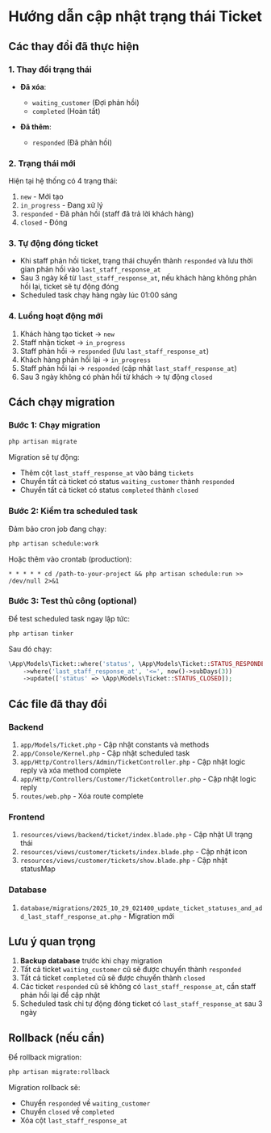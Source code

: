# Hướng dẫn cập nhật trạng thái Ticket

## Các thay đổi đã thực hiện

### 1. Thay đổi trạng thái
- **Đã xóa**: 
  - `waiting_customer` (Đợi phản hồi)
  - `completed` (Hoàn tất)
  
- **Đã thêm**:
  - `responded` (Đã phản hồi)

### 2. Trạng thái mới
Hiện tại hệ thống có 4 trạng thái:
1. `new` - Mới tạo
2. `in_progress` - Đang xử lý
3. `responded` - Đã phản hồi (staff đã trả lời khách hàng)
4. `closed` - Đóng

### 3. Tự động đóng ticket
- Khi staff phản hồi ticket, trạng thái chuyển thành `responded` và lưu thời gian phản hồi vào `last_staff_response_at`
- Sau 3 ngày kể từ `last_staff_response_at`, nếu khách hàng không phản hồi lại, ticket sẽ tự động đóng
- Scheduled task chạy hàng ngày lúc 01:00 sáng

### 4. Luồng hoạt động mới
1. Khách hàng tạo ticket → `new`
2. Staff nhận ticket → `in_progress`
3. Staff phản hồi → `responded` (lưu `last_staff_response_at`)
4. Khách hàng phản hồi lại → `in_progress`
5. Staff phản hồi lại → `responded` (cập nhật `last_staff_response_at`)
6. Sau 3 ngày không có phản hồi từ khách → tự động `closed`

## Cách chạy migration

### Bước 1: Chạy migration
```bash
php artisan migrate
```

Migration sẽ tự động:
- Thêm cột `last_staff_response_at` vào bảng `tickets`
- Chuyển tất cả ticket có status `waiting_customer` thành `responded`
- Chuyển tất cả ticket có status `completed` thành `closed`

### Bước 2: Kiểm tra scheduled task
Đảm bảo cron job đang chạy:
```bash
php artisan schedule:work
```

Hoặc thêm vào crontab (production):
```
* * * * * cd /path-to-your-project && php artisan schedule:run >> /dev/null 2>&1
```

### Bước 3: Test thủ công (optional)
Để test scheduled task ngay lập tức:
```bash
php artisan tinker
```

Sau đó chạy:
```php
\App\Models\Ticket::where('status', \App\Models\Ticket::STATUS_RESPONDED)
    ->where('last_staff_response_at', '<=', now()->subDays(3))
    ->update(['status' => \App\Models\Ticket::STATUS_CLOSED]);
```

## Các file đã thay đổi

### Backend
1. `app/Models/Ticket.php` - Cập nhật constants và methods
2. `app/Console/Kernel.php` - Cập nhật scheduled task
3. `app/Http/Controllers/Admin/TicketController.php` - Cập nhật logic reply và xóa method complete
4. `app/Http/Controllers/Customer/TicketController.php` - Cập nhật logic reply
5. `routes/web.php` - Xóa route complete

### Frontend
1. `resources/views/backend/ticket/index.blade.php` - Cập nhật UI trạng thái
2. `resources/views/customer/tickets/index.blade.php` - Cập nhật icon
3. `resources/views/customer/tickets/show.blade.php` - Cập nhật statusMap

### Database
1. `database/migrations/2025_10_29_021400_update_ticket_statuses_and_add_last_staff_response_at.php` - Migration mới

## Lưu ý quan trọng

1. **Backup database** trước khi chạy migration
2. Tất cả ticket `waiting_customer` cũ sẽ được chuyển thành `responded`
3. Tất cả ticket `completed` cũ sẽ được chuyển thành `closed`
4. Các ticket `responded` cũ sẽ không có `last_staff_response_at`, cần staff phản hồi lại để cập nhật
5. Scheduled task chỉ tự động đóng ticket có `last_staff_response_at` sau 3 ngày

## Rollback (nếu cần)

Để rollback migration:
```bash
php artisan migrate:rollback
```

Migration rollback sẽ:
- Chuyển `responded` về `waiting_customer`
- Chuyển `closed` về `completed`
- Xóa cột `last_staff_response_at`
